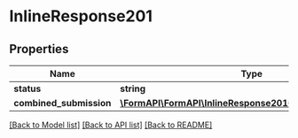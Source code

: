 # InlineResponse201

## Properties
Name | Type | Description | Notes
------------ | ------------- | ------------- | -------------
**status** | **string** |  | 
**combined_submission** | [**\FormAPI\FormAPI\InlineResponse201CombinedSubmission**](InlineResponse201CombinedSubmission.md) |  | [optional] 

[[Back to Model list]](../README.md#documentation-for-models) [[Back to API list]](../README.md#documentation-for-api-endpoints) [[Back to README]](../README.md)


